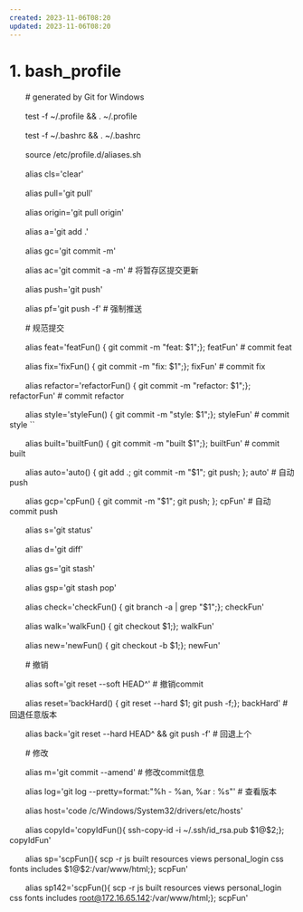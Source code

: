 ```yaml
---
created: 2023-11-06T08:20
updated: 2023-11-06T08:20
---
```

# 1. bash_profile

　　\# generated by Git for Windows

　　test -f ~/.profile && . ~/.profile

　　test -f ~/.bashrc && . ~/.bashrc

　　source /etc/profile.d/aliases.sh

　　alias cls='clear'

　　alias pull='git pull'

　　alias origin='git pull origin'

　　alias a='git add .'

　　alias gc='git commit -m'

　　alias ac='git commit -a -m' \# 将暂存区提交更新

　　alias push='git push'

　　alias pf='git push -f' \# 强制推送

　　\# 规范提交

　　alias feat='featFun() { git commit -m "feat: \$1";}; featFun' \# commit feat

　　alias fix='fixFun() { git commit -m "fix: \$1";}; fixFun' \# commit fix

　　alias refactor='refactorFun() { git commit -m "refactor: \$1";}; refactorFun' \# commit refactor

　　alias style='styleFun() { git commit -m "style: \$1";}; styleFun' \# commit style \`\`                                                                  

　　alias built='builtFun() { git commit -m "built \$1";}; builtFun' \# commit built

　　alias auto='auto() { git add .; git commit -m "\$1"; git push; }; auto' \# 自动push

　　alias gcp='cpFun() { git commit -m "\$1"; git push; }; cpFun' \# 自动commit push

　　alias s='git status'

　　alias d='git diff'

　　alias gs='git stash'

　　alias gsp='git stash pop'

　　alias check='checkFun() { git branch -a \| grep "\$1";}; checkFun'

　　alias walk='walkFun() { git checkout \$1;}; walkFun'

　　alias new='newFun() { git checkout -b \$1;}; newFun'

　　\# 撤销

　　alias soft='git reset --soft HEAD^' \# 撤销commit

　　alias reset='backHard() { git reset --hard \$1; git push -f;}; backHard' \# 回退任意版本

　　alias back='git reset --hard HEAD^ && git push -f' \# 回退上个

　　\# 修改

　　alias m='git commit --amend' \# 修改commit信息

　　alias log='git log --pretty=format:"%h - %an, %ar : %s"' \# 查看版本

　　alias host='code /c/Windows/System32/drivers/etc/hosts'

　　alias copyId='copyIdFun(){ ssh-copy-id -i ~/.ssh/id_rsa.pub \$1@\$2;}; copyIdFun'

　　alias sp='scpFun(){ scp -r js built resources views personal_login css fonts includes \$1@\$2:/var/www/html;}; scpFun'

　　alias sp142='scpFun(){ scp -r js built resources views personal_login css fonts includes root@172.16.65.142:/var/www/html;}; scpFun'
